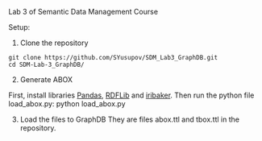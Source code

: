 Lab 3 of Semantic Data Management Course

Setup:
1. Clone the repository 
  ```
  git clone https://github.com/SYusupov/SDM_Lab3_GraphDB.git
  cd SDM-Lab-3_GraphDB/
  ```
2. Generate ABOX

  First, install libraries [Pandas]([url](https://pandas.pydata.org/docs/getting_started/install.html)), [RDFLib]([url] (https://rdflib.readthedocs.io/en/stable/gettingstarted.html)) and [iribaker]([url](https://pypi.org/project/iribaker/)). Then run the python file load_abox.py:
  python load_abox.py


3. Load the files to GraphDB
  They are files abox.ttl and tbox.ttl in the repository.
